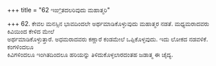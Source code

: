 +++
title = "62 ಇಙ್ಗಿತದಲರಿವುದು ಮಹಾತ್ಮರಿ"

+++
62. ಕೇವಲ ಮನಸ್ಸಿನ ಭಾವದಿಂದಲೇ ಅರ್ಥಮಾಡಿಕೊಳ್ಳುವುದು ಮಹಾತ್ಮರ ನಡತೆ. ಮಧ್ಯಮರಾದವರು ಕಿವಿಯಿಂದ ಕೇಳಿದ ಮೇಲೆ   
ಅರ್ಥಮಾಡಿಕೊಳ್ಳುತ್ತಾರೆ. ಅಧಮರಾದವರು ಕಣ್ಣಾರೆ ಕಂಡಮೇಲೆ ಒಪ್ಪಿಕೊಳ್ಳವುದು. ಇದು ಲೋಕದ ನಡವಳಿಕೆ. ಕಂಗಳಿಂದಲೂ   
ಕಿವಿಗಳಿಂದಲೂ ಇಂಗಿತದಿಂದಲೂ ಹರಿಯನ್ನು ತಿಳಿದುಕೊಳ್ಳಲಾರದಂತಹ ಜಡಾತ್ಮ ಈ ಚೈದ್ಯ.